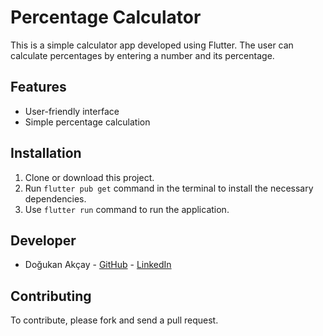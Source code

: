 # Percentage Calculator

This is a simple calculator app developed using Flutter. The user can calculate percentages by entering a number and its percentage.

## Features

- User-friendly interface
- Simple percentage calculation

## Installation

1. Clone or download this project.
2. Run `flutter pub get` command in the terminal to install the necessary dependencies.
3. Use `flutter run` command to run the application.

## Developer

- Doğukan Akçay - [GitHub](https://github.com/akcaydogukan) - [LinkedIn](https://www.linkedin.com/in/dogukanakcay/)

## Contributing

To contribute, please fork and send a pull request.
